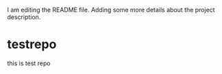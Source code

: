 I am editing the README file. Adding some more details about the project description.
# testrepo
this is test repo
